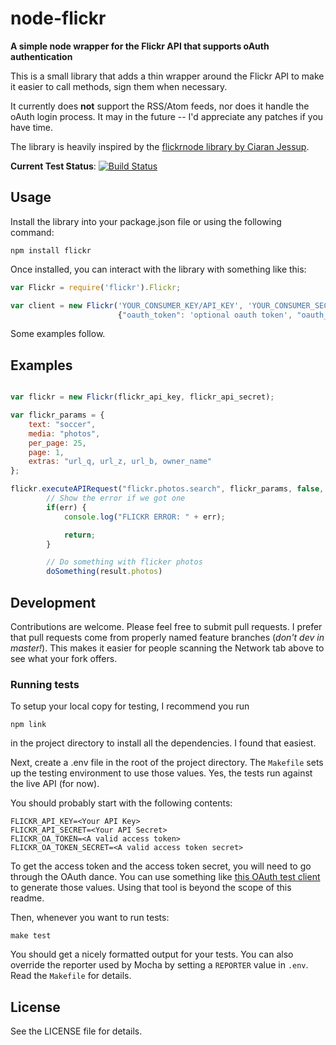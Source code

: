 # node-flickr

__A simple node wrapper for the Flickr API that supports oAuth authentication__

This is a small library that adds a thin wrapper around the Flickr API to make it easier to 
call methods, sign them when necessary.

It currently does __not__ support the RSS/Atom feeds, nor does it handle the 
oAuth login process. It may in the future -- I'd appreciate any patches if you have time.

The library is heavily inspired by the 
[flickrnode library by Ciaran Jessup](https://github.com/ciaranj/flickrnode).

__Current Test Status__: [![Build Status](https://secure.travis-ci.org/sujal/node-flickr.png)](http://travis-ci.org/sujal/node-flickr)

## Usage

Install the library into your package.json file or using the following command:

    npm install flickr

Once installed, you can interact with the library with something like this:

````javascript
var Flickr = require('flickr').Flickr;

var client = new Flickr('YOUR_CONSUMER_KEY/API_KEY', 'YOUR_CONSUMER_SECRET', 
                        {"oauth_token": 'optional oauth token', "oauth_token_secret": 'optional oauth token secret'});

````

Some examples follow.

## Examples

````javascript

var flickr = new Flickr(flickr_api_key, flickr_api_secret);

var flickr_params = {
	text: "soccer",
	media: "photos",
	per_page: 25,
	page: 1,
	extras: "url_q, url_z, url_b, owner_name"
};

flickr.executeAPIRequest("flickr.photos.search", flickr_params, false, function(err, result) {
		// Show the error if we got one
		if(err) {
			console.log("FLICKR ERROR: " + err);

			return;
		}

		// Do something with flicker photos
		doSomething(result.photos)

````

## Development

Contributions are welcome. Please feel free to submit pull requests. I prefer that pull requests
come from properly named feature branches (_don't dev in master!_). This makes it easier for people
scanning the Network tab above to see what your fork offers.

### Running tests

To setup your local copy for testing, I recommend you run 

    npm link

in the project directory to
install all the dependencies. I found that easiest.

Next, create a .env file in the root of the project directory. The `Makefile` 
sets up the testing environment to use those values. 
Yes, the tests run against the live API (for now).

You should probably start with the following contents:

````
FLICKR_API_KEY=<Your API Key>
FLICKR_API_SECRET=<Your API Secret>
FLICKR_OA_TOKEN=<A valid access token>
FLICKR_OA_TOKEN_SECRET=<A valid access token secret>
````

To get the access token and the access token secret, you will need to go through 
the OAuth dance. You can use something like [this OAuth test client](http://term.ie/oauth/example/client.php)
to generate those values. Using that tool is beyond the scope of this readme.

Then, whenever you want to run tests:

````
make test
````

You should get a nicely formatted output for your tests. You can also override the 
reporter used by Mocha by setting a `REPORTER` value in `.env`. Read the `Makefile`
for details.

## License

See the LICENSE file for details.

